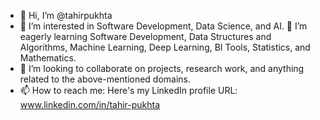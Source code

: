 - 👋 Hi, I’m @tahirpukhta
- 👀 I’m interested in Software Development, Data Science, and AI.
🌱 I’m eagerly learning Software Development, Data Structures and Algorithms, Machine Learning, Deep Learning, BI Tools, Statistics, and Mathematics.
- 💞️ I’m looking to collaborate on projects, research work, and anything  related to the above-mentioned domains.
- 📫 How to reach me: Here's my LinkedIn profile URL: www.linkedin.com/in/tahir-pukhta

<!---
tahirpukhta/tahirpukhta is a ✨ special ✨ repository because its `README.md` (this file) appears on your GitHub profile.
You can click the Preview link to take a look at your changes.
--->

